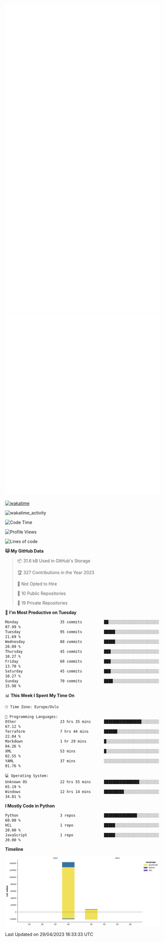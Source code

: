 ![Metrics](/metrics.svg)![Additional metrics](metrics.additional.svg)
----------------------------------------------------------------------------------------------------------------------------------------------------

[![wakatime](https://wakatime.com/badge/user/139c3dc8-b99d-475a-b6b4-e7663d03add8.svg)](https://wakatime.com/@139c3dc8-b99d-475a-b6b4-e7663d03add8)

![wakatime_activity](https://wakatime.com/share/@merca/d0fb6363-0f77-40ae-9525-9b9347ed2e36.svg)

<!--START_SECTION:waka-->
![Code Time](http://img.shields.io/badge/Code%20Time-6%2C580%20hrs%2052%20mins-blue)

![Profile Views](http://img.shields.io/badge/Profile%20Views-0-blue)

![Lines of code](https://img.shields.io/badge/From%20Hello%20World%20I%27ve%20Written-150.4%20thousand%20lines%20of%20code-blue)

**🐱 My GitHub Data** 

> 📦 31.6 kB Used in GitHub's Storage 
 > 
> 🏆 327 Contributions in the Year 2023
 > 
> 🚫 Not Opted to Hire
 > 
> 📜 10 Public Repositories 
 > 
> 🔑 19 Private Repositories 
 > 
📅 **I'm Most Productive on Tuesday** 

```text
Monday                   35 commits          ██░░░░░░░░░░░░░░░░░░░░░░░   07.99 % 
Tuesday                  95 commits          █████░░░░░░░░░░░░░░░░░░░░   21.69 % 
Wednesday                88 commits          █████░░░░░░░░░░░░░░░░░░░░   20.09 % 
Thursday                 45 commits          ███░░░░░░░░░░░░░░░░░░░░░░   10.27 % 
Friday                   60 commits          ███░░░░░░░░░░░░░░░░░░░░░░   13.70 % 
Saturday                 45 commits          ███░░░░░░░░░░░░░░░░░░░░░░   10.27 % 
Sunday                   70 commits          ████░░░░░░░░░░░░░░░░░░░░░   15.98 % 
```


📊 **This Week I Spent My Time On** 

```text
🕑︎ Time Zone: Europe/Oslo

💬 Programming Languages: 
Other                    23 hrs 35 mins      █████████████████░░░░░░░░   67.12 % 
Terraform                7 hrs 44 mins       ██████░░░░░░░░░░░░░░░░░░░   22.04 % 
Markdown                 1 hr 29 mins        █░░░░░░░░░░░░░░░░░░░░░░░░   04.26 % 
XML                      53 mins             █░░░░░░░░░░░░░░░░░░░░░░░░   02.55 % 
YAML                     37 mins             ░░░░░░░░░░░░░░░░░░░░░░░░░   01.76 % 

💻 Operating System: 
Unknown OS               22 hrs 55 mins      ████████████████░░░░░░░░░   65.19 % 
Windows                  12 hrs 14 mins      █████████░░░░░░░░░░░░░░░░   34.81 % 
```

**I Mostly Code in Python** 

```text
Python                   3 repos             ███████████████░░░░░░░░░░   60.00 % 
HCL                      1 repo              █████░░░░░░░░░░░░░░░░░░░░   20.00 % 
JavaScript               1 repo              █████░░░░░░░░░░░░░░░░░░░░   20.00 % 
```



**Timeline**

![Lines of Code chart](https://raw.githubusercontent.com/merca/merca/current/assets/bar_graph.png)


 Last Updated on 29/04/2023 18:33:33 UTC
<!--END_SECTION:waka-->
